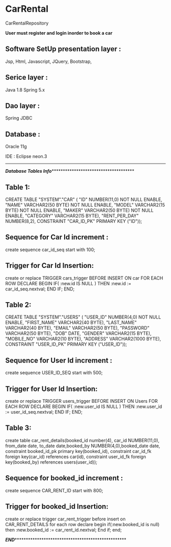 # CarRental
CarRentalRepository

**User must register and login inorder to book a car**



**Software SetUp**
presentation layer :
------------------

Jsp,
Html,
Javascript,
JQuery,
Bootstrap,

Serice layer :
--------------
Java 1.8
Spring 5.x

Dao layer :
----------
Spring JDBC

Database :
---------
Oracle 11g

IDE :
Eclipse neon.3

*****************************************************************************************************

***********************Database Tables Info************************************************************

Table 1: 
-----------
CREATE TABLE "SYSTEM"."CAR" 
   (	"ID" NUMBER(11,0) NOT NULL ENABLE, 
	"NAME" VARCHAR2(50 BYTE) NOT NULL ENABLE, 
	"MODEL" VARCHAR2(15 BYTE) NOT NULL ENABLE, 
	"MAKER" VARCHAR2(50 BYTE) NOT NULL ENABLE, 
	"CATEGORY" VARCHAR2(15 BYTE), 
	"RENT_PER_DAY" NUMBER(8,2), 
	 CONSTRAINT "CAR_ID_PK" PRIMARY KEY ("ID"));

Sequence for Car Id increment :
------------------------------
create sequence car_id_seq start with 100;

Trigger for Car Id Insertion:
-----------------------------
create or replace TRIGGER cars_trigger
  BEFORE INSERT ON car
  FOR EACH ROW
DECLARE
BEGIN
  IF( :new.id IS NULL )
  THEN
    :new.id := car_id_seq.nextval;
  END IF;
END;


Table 2:
--------

CREATE TABLE "SYSTEM"."USERS" 
   (	"USER_ID" NUMBER(4,0) NOT NULL ENABLE, 
	"FIRST_NAME" VARCHAR2(40 BYTE), 
	"LAST_NAME" VARCHAR2(40 BYTE), 
	"EMAIL" VARCHAR2(50 BYTE), 
	"PASSWORD" VARCHAR2(50 BYTE), 
	"DOB" DATE, 
	"GENDER" VARCHAR2(15 BYTE), 
	"MOBILE_NO" VARCHAR2(10 BYTE), 
	"ADDRESS" VARCHAR2(1000 BYTE), 
	 CONSTRAINT "USER_ID_PK" PRIMARY KEY ("USER_ID"));
   
   Sequence for User Id increment :
------------------------------

create sequence USER_ID_SEQ start with 500;

Trigger for User Id Insertion:
-----------------------------
create or replace TRIGGER users_trigger
  BEFORE INSERT ON Users
  FOR EACH ROW
DECLARE
BEGIN
  IF( :new.user_id IS NULL )
  THEN
    :new.user_id := user_id_seq.nextval;
  END IF;
END;

Table 3:
--------

create table car_rent_details(booked_id number(4), car_id NUMBER(11,0),
from_date date, to_date date,booked_by NUMBER(4,0),booked_date date,
constraint booked_id_pk primary key(booked_id),
constraint car_id_fk foreign key(car_id) references car(id),
constraint user_id_fk foreign key(booked_by) references users(user_id));

  Sequence for booked_id increment :
------------------------------

create sequence CAR_RENT_ID start with 800;

Trigger for booked_id Insertion:
-----------------------------

create or replace trigger car_rent_trigger
        before insert on CAR_RENT_DETAILS
        for each row
        declare begin
        if(:new.booked_id is null)
        then 
        :new.booked_id := car_rent_id.nextval;
        End if;
        end;

*******************************************END*********************************************************************************************


